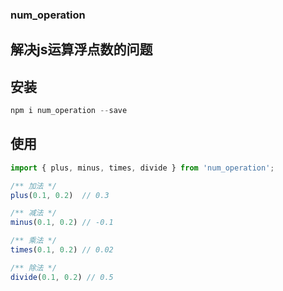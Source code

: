 ### num_operation

## 解决js运算浮点数的问题

## 安装

```js
npm i num_operation --save
```

## 使用

```js
import { plus, minus, times, divide } from 'num_operation';

/** 加法 */
plus(0.1, 0.2)  // 0.3

/** 减法 */
minus(0.1, 0.2) // -0.1

/** 乘法 */
times(0.1, 0.2) // 0.02

/** 除法 */
divide(0.1, 0.2) // 0.5


```


